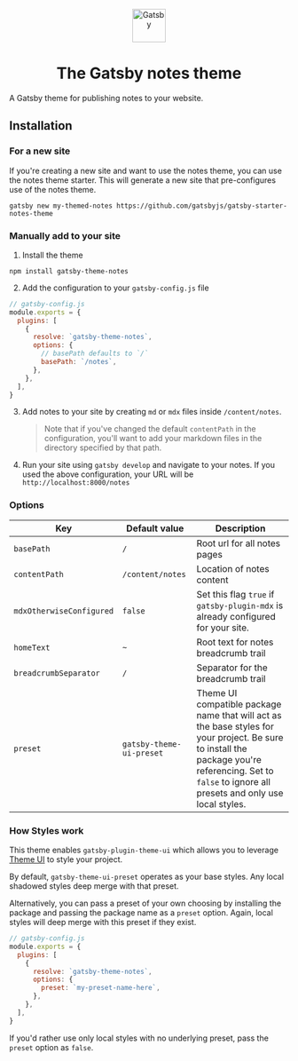 <p align="center">
  <a href="https://www.gatsbyjs.com">
    <img alt="Gatsby" src="https://www.gatsbyjs.com/Gatsby-Monogram.svg" width="60" />
  </a>
</p>
<h1 align="center">
  The Gatsby notes theme
</h1>

A Gatsby theme for publishing notes to your website.

## Installation

### For a new site

If you're creating a new site and want to use the notes theme, you can use the notes theme starter. This will generate a new site that pre-configures use of the notes theme.

```shell
gatsby new my-themed-notes https://github.com/gatsbyjs/gatsby-starter-notes-theme
```

### Manually add to your site

1. Install the theme

```shell
npm install gatsby-theme-notes
```

2. Add the configuration to your `gatsby-config.js` file

```js
// gatsby-config.js
module.exports = {
  plugins: [
    {
      resolve: `gatsby-theme-notes`,
      options: {
        // basePath defaults to `/`
        basePath: `/notes`,
      },
    },
  ],
}
```

3. Add notes to your site by creating `md` or `mdx` files inside `/content/notes`.

   > Note that if you've changed the default `contentPath` in the configuration, you'll want to add your markdown files in the directory specified by that path.

4. Run your site using `gatsby develop` and navigate to your notes. If you used the above configuration, your URL will be `http://localhost:8000/notes`

### Options

| Key                      | Default value            | Description                                                                                                                                                                                            |
| ------------------------ | ------------------------ | ------------------------------------------------------------------------------------------------------------------------------------------------------------------------------------------------------ |
| `basePath`               | `/`                      | Root url for all notes pages                                                                                                                                                                           |
| `contentPath`            | `/content/notes`         | Location of notes content                                                                                                                                                                              |
| `mdxOtherwiseConfigured` | `false`                  | Set this flag `true` if `gatsby-plugin-mdx` is already configured for your site.                                                                                                                       |
| `homeText`               | `~`                      | Root text for notes breadcrumb trail                                                                                                                                                                   |
| `breadcrumbSeparator`    | `/`                      | Separator for the breadcrumb trail                                                                                                                                                                     |
| `preset`                 | `gatsby-theme-ui-preset` | Theme UI compatible package name that will act as the base styles for your project. Be sure to install the package you're referencing. Set to `false` to ignore all presets and only use local styles. |

### How Styles work

This theme enables `gatsby-plugin-theme-ui` which allows you to leverage [Theme UI](https://theme-ui.com/) to style your project.

By default, `gatsby-theme-ui-preset` operates as your base styles. Any local shadowed styles deep merge with that preset.

Alternatively, you can pass a preset of your own choosing by installing the package and passing the package name as a `preset` option. Again, local styles will deep merge with this preset if they exist.

```js
// gatsby-config.js
module.exports = {
  plugins: [
    {
      resolve: `gatsby-theme-notes`,
      options: {
        preset: `my-preset-name-here`,
      },
    },
  ],
}
```

If you'd rather use only local styles with no underlying preset, pass the `preset` option as `false`.
